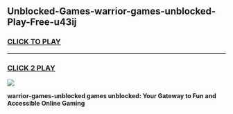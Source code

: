 
## Unblocked-Games-warrior-games-unblocked-Play-Free-u43ij
<h3>
<a href="https://premium76.site?title=warrior-games-unblocked&ref=21A">CLICK TO PLAY</a></h3>
<hr>

<h3>
<a href="https://premium76.site?title=warrior-games-unblocked&ref=21A">CLICK 2 PLAY</a>
  
</h3>

<a href="https://premium76.site?title=warrior-games-unblocked&ref=21A"><img src="https://clearcache.store/games.png"></a>


**warrior-games-unblocked games unblocked: Your Gateway to Fun and Accessible Online Gaming**
